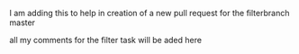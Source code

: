 I am adding this to help in creation of a new pull request for the filterbranch master

all my comments for the filter task will be aded here